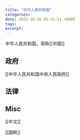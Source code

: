 ```yaml
---
title: "中华人民共和国"
categories: 
date: 2022-10-26 05:31:11 +0800
tags: 
excerpt: 
---
```


中华人民共和国，简称[[中国]]

## 政府

[[中华人民共和国中央人民政府]]



## 法律



## Misc

[[中文]]

[[国粹]]









